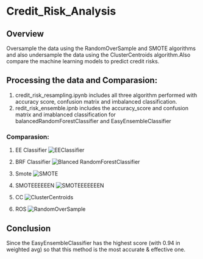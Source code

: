 # Credit_Risk_Analysis
## Overview
Oversample the data using the RandomOverSample and SMOTE algorithms and also undersample the data using the ClusterCentroids algorithm.Also compare the machine learning models to predict credit risks.

## Processing the data and Comparasion:
1. credit_risk_resampling.ipynb includes all three algorithm performed with accuracy score, confusion matrix and imbalanced classification.
2. redit_risk_ensemble.ipnb includes the accuracy_score and confusion matrix and imablanced classification for balancedRandomForestClassifier and EasyEnsembleClassifier
### Comparasion:

1. EE Classifier
![EEClassifier](https://user-images.githubusercontent.com/93050182/156961405-07c90711-8e3f-4656-9b46-4605ab3dccd1.png)
2. BRF Classifier
![Blanced RandomForestClassifier](https://user-images.githubusercontent.com/93050182/156961437-ff5c86ef-abee-4972-af1c-6c277635e220.png)
3. Smote
![SMOTE](https://user-images.githubusercontent.com/93050182/156961509-bcc9f94d-ef6f-4526-8a9a-3a46ec63d628.png)

5. SMOTEEEEEEN
![SMOTEEEEEEEN](https://user-images.githubusercontent.com/93050182/156961519-8af010dc-569f-4718-a828-43dfab2cf55d.png)

6. CC
![ClusterCentroids](https://user-images.githubusercontent.com/93050182/156961548-64fc9dbd-8ade-4d57-9636-01ae56c54fc2.png)

7. ROS
![RandomOverSample](https://user-images.githubusercontent.com/93050182/156961571-84e3d6a0-8c0e-4d32-8a1b-58eabe0d11fe.png)

## Conclusion
Since the EasyEnsembleClassifier has the highest score (with 0.94 in weighted avg) so that this method is the most accurate & effective one.
